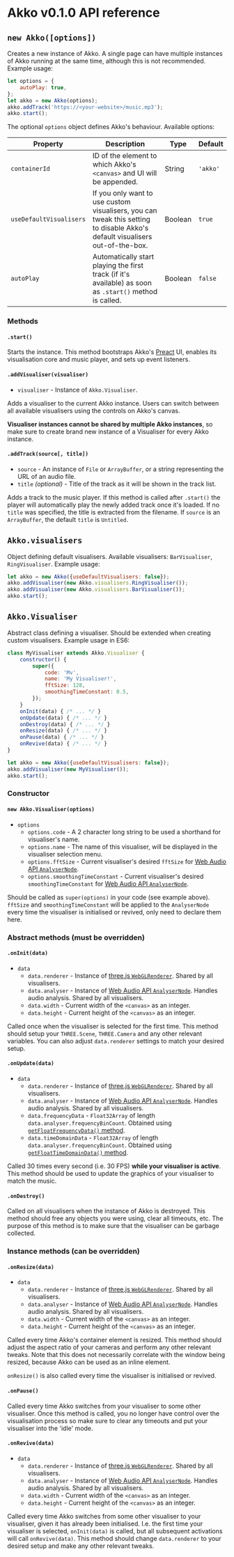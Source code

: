 # Akko v0.1.0 API reference

## `new Akko([options])`

Creates a new instance of Akko. A single page can have multiple instances of Akko running at the same time, although this is not recommended. Example usage:

```javascript
let options = {
    autoPlay: true,
};
let akko = new Akko(options);
akko.addTrack('https://<your-website>/music.mp3');
akko.start();
```

The optional `options` object defines Akko's behaviour. Available options:

| Property                | Description                                                                                                                  | Type    | Default |
|-------------------------|------------------------------------------------------------------------------------------------------------------------------|---------|---------|
| `containerId`           | ID of the element to which Akko's `<canvas>` and UI will be appended.                                                        | String  | `'akko'`  |
| `useDefaultVisualisers` | If you only want to use custom visualisers, you can tweak this setting to disable Akko's default visualisers out-of-the-box. | Boolean | `true`    |
| `autoPlay`              | Automatically start playing the first track (if it's available) as soon as `.start()` method is called.                      | Boolean | `false`   |

### Methods

#### `.start()`

Starts the instance. This method bootstraps Akko's [Preact](https://preactjs.com/) UI, enables its visualisation core and music player, and sets up event listeners.

#### `.addVisualiser(visualiser)`

* `visualiser` - Instance of `Akko.Visualiser`.

Adds a visualiser to the current Akko instance. Users can switch between all available visualisers using the controls on Akko's canvas.

**Visualiser instances cannot be shared by multiple Akko instances**, so make sure to create brand new instance of a Visualiser for every Akko instance.

#### `.addTrack(source[, title])`

* `source` - An instance of `File` or `ArrayBuffer`, or a string representing the URL of an audio file.
* `title` *(optional)* - Title of the track as it will be shown in the track list.

Adds a track to the music player. If this method is called after `.start()` the player will automatically play the newly added track once it's loaded. If no `title` was specified, the title is extracted from the filename. If `source` is an `ArrayBuffer`, the default `title` is `Untitled`.

## `Akko.visualisers`

Object defining default visualisers. Available visualisers: `BarVisualiser`, `RingVisualiser`. Example usage:

```javascript
let akko = new Akko({useDefaultVisualisers: false});
akko.addVisualiser(new Akko.visualisers.RingVisualiser());
akko.addVisualiser(new Akko.visualisers.BarVisualiser());
akko.start();
```

## `Akko.Visualiser`

Abstract class defining a visualiser. Should be extended when creating custom visualisers. Example usage in ES6:

```javascript
class MyVisualiser extends Akko.Visualiser {
    constructor() {
        super({
            code: 'Mv',
            name: 'My Visualiser!',
            fftSize: 128,
            smoothingTimeConstant: 0.5,
        });
    }
    onInit(data) { /* ... */ }
    onUpdate(data) { /* ... */ }
    onDestroy(data) { /* ... */ }
    onResize(data) { /* ... */ }
    onPause(data) { /* ... */ }
    onRevive(data) { /* ... */ }
}

let akko = new Akko({useDefaultVisualisers: false});
akko.addVisualiser(new MyVisualiser());
akko.start();
```

### Constructor

#### `new Akko.Visualiser(options)`

* `options`
    * `options.code` - A 2 character long string to be used a shorthand for visualiser's name.
    * `options.name` - The name of this visualiser, will be displayed in the visualiser selection menu.
    * `options.fftSize` - Current visualiser's desired `fftSize` for [Web Audio API `AnalyserNode`](https://developer.mozilla.org/en-US/docs/Web/API/AnalyserNode/fftSize).
    * `options.smoothingTimeConstant` - Current visualiser's desired `smoothingTimeConstant` for [Web Audio API `AnalyserNode`](https://developer.mozilla.org/en-US/docs/Web/API/AnalyserNode/smoothingTimeConstant).

Should be called as `super(options)` in your code (see example above). `fftSize` and `smoothingTimeConstant` will be applied to the `AnalyserNode` every time the visualiser is initialised or revived, only need to declare them here.

### Abstract methods (must be overridden)

#### `.onInit(data)`

* `data`
    * `data.renderer` - Instance of [three.js `WebGLRenderer`](https://threejs.org/docs/#api/renderers/WebGLRenderer). Shared by all visualisers.
    * `data.analyser` - Instance of [Web Audio API `AnalyserNode`](https://developer.mozilla.org/en-US/docs/Web/API/AnalyserNode/AnalyserNode). Handles audio analysis. Shared by all visualisers.
    * `data.width` - Current width of the `<canvas>` as an integer.
    * `data.height` - Current height of the `<canvas>` as an integer.
    
Called once when the visualiser is selected for the first time. This method should setup your `THREE.Scene`, `THREE.Camera` and any other relevant variables. You can also adjust `data.renderer` settings to match your desired setup.

#### `.onUpdate(data)`

* `data`
    * `data.renderer` - Instance of [three.js `WebGLRenderer`](https://threejs.org/docs/#api/renderers/WebGLRenderer). Shared by all visualisers.
    * `data.analyser` - Instance of [Web Audio API `AnalyserNode`](https://developer.mozilla.org/en-US/docs/Web/API/AnalyserNode/AnalyserNode). Handles audio analysis. Shared by all visualisers.
    * `data.frequencyData` - `Float32Array` of length `data.analyser.frequencyBinCount`. Obtained using [`getFloatFrequencyData()` method](https://developer.mozilla.org/en-US/docs/Web/API/AnalyserNode/getFloatFrequencyData).
    * `data.timeDomainData` - `Float32Array` of length `data.analyser.frequencyBinCount`. Obtained using [`getFloatTimeDomainData()` method](https://developer.mozilla.org/en-US/docs/Web/API/AnalyserNode/getFloatTimeDomainData).
    
Called 30 times every second (i.e. 30 FPS) **while your visualiser is active**. This method should be used to update the graphics of your visualiser to match the music.

#### `.onDestroy()`
    
Called on all visualisers when the instance of Akko is destroyed. This method should free any objects you were using, clear all timeouts, etc. The purpose of this method is to make sure that the visualiser can be garbage collected.

### Instance methods (can be overridden)

#### `.onResize(data)`

* `data`
    * `data.renderer` - Instance of [three.js `WebGLRenderer`](https://threejs.org/docs/#api/renderers/WebGLRenderer). Shared by all visualisers.
    * `data.analyser` - Instance of [Web Audio API `AnalyserNode`](https://developer.mozilla.org/en-US/docs/Web/API/AnalyserNode/AnalyserNode). Handles audio analysis. Shared by all visualisers.
    * `data.width` - Current width of the `<canvas>` as an integer.
    * `data.height` - Current height of the `<canvas>` as an integer.
    
Called every time Akko's container element is resized. This method should adjust the aspect ratio of your cameras and perform any other relevant tweaks. Note that this does not necessarily correlate with the window being resized, because Akko can be used as an inline element.

`onResize()` is also called every time the visualiser is initialised or revived.

#### `.onPause()`
    
Called every time Akko switches from your visualiser to some other visualiser. Once this method is called, you no longer have control over the visualisation process so make sure to clear any timeouts and put your visualiser into the 'idle' mode.

#### `.onRevive(data)`

* `data`
    * `data.renderer` - Instance of [three.js `WebGLRenderer`](https://threejs.org/docs/#api/renderers/WebGLRenderer). Shared by all visualisers.
    * `data.analyser` - Instance of [Web Audio API `AnalyserNode`](https://developer.mozilla.org/en-US/docs/Web/API/AnalyserNode/AnalyserNode). Handles audio analysis. Shared by all visualisers.
    * `data.width` - Current width of the `<canvas>` as an integer.
    * `data.height` - Current height of the `<canvas>` as an integer.
    
Called every time Akko switches from some other visualiser to your visualiser, given it has already been initialised. I.e. the first time your visualiser is selected, `onInit(data)` is called, but all subsequent activations will call `onRevive(data)`. This method should change `data.renderer` to your desired setup and make any other relevant tweaks.

